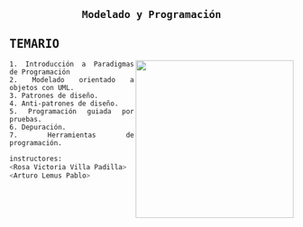 <div align="justify">

## <p align="center">`Modelado y Programación`</p> <img alt="" align="left" src="https://img.shields.io/github/commit-activity/m/owl4ce/hmg/main?style=flat-square&label=&color=000000&logo=gitbook&logoColor=white&labelColor=000000"/> <img alt="" align="right" src="https://badges.pufler.dev/visits/owl4ce/hmg?style=flat-square&label=&color=000000&logo=github&logoColor=white&labelColor=000000"/>

## <samp>TEMARIO</samp>

<a href="#adding-this-overlay">
  <img alt="" align="right" width="280px" src="https://images.wikidexcdn.net/mwuploads/esssbwiki/thumb/9/95/latest/20220817125116/Kirby_en_Kirby_y_la_tierra_olvidada.png/800px-Kirby_en_Kirby_y_la_tierra_olvidada.png"/>
</a>

```
1. Introducción a Paradigmas de Programación
2. Modelado orientado a objetos con UML.
3. Patrones de diseño.
4. Anti-patrones de diseño.
5. Programación guiada por pruebas.
6. Depuración.
7. Herramientas de programación.
```

```sh
instructores: 
<Rosa Victoria Villa Padilla> 
<Arturo Lemus Pablo>
```
